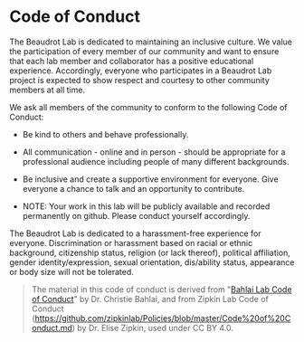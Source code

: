 # Code of Conduct

The Beaudrot Lab is dedicated to maintaining an inclusive culture. We value the participation of every member of our community and want to ensure that each lab member and collaborator has a positive educational experience. Accordingly, everyone who participates in a Beaudrot Lab project is expected to show respect and courtesy to other community members at all time.

We ask all members of the community to conform to the following Code of Conduct:

* Be kind to others and behave professionally.

* All communication - online and in person - should be appropriate for a professional audience including people of many different backgrounds. 

* Be inclusive and create a supportive environment for everyone. Give everyone a chance to talk and an opportunity to contribute.

* NOTE: Your work in this lab will be publicly available and recorded permanently on github. Please conduct yourself accordingly.

The Beaudrot Lab is dedicated to a harassment-free experience for everyone. Discrimination or harassment based on racial or ethnic background, citizenship status, religion (or lack thereof), political affiliation, gender identity/expression, sexual orientation, dis/ability status, appearance or body size will not be tolerated.  


> The material in this code of conduct is derived from "[Bahlai Lab Code of Conduct](https://github.com/BahlaiLab/Policies/blob/master/Code_of_conduct.md)" by Dr. Christie Bahlai, and from Zipkin Lab Code of Conduct (https://github.com/zipkinlab/Policies/blob/master/Code%20of%20Conduct.md) by Dr. Elise Zipkin, used under CC BY 4.0.  
